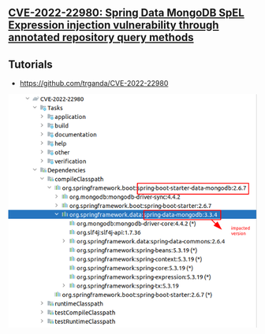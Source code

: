 ## [CVE-2022-22980: Spring Data MongoDB SpEL Expression injection vulnerability through annotated repository query methods](https://tanzu.vmware.com/security/cve-2022-22980)

## Tutorials
- https://github.com/trganda/CVE-2022-22980

![](spring-data-mongodb-impacted-version.png)